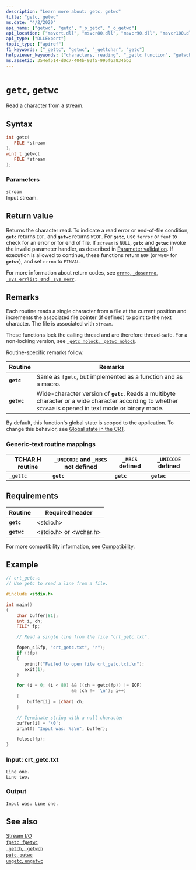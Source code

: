 ```yaml
---
description: "Learn more about: getc, getwc"
title: "getc, getwc"
ms.date: "4/2/2020"
api_name: ["getwc", "getc", "_o_getc", "_o_getwc"]
api_location: ["msvcrt.dll", "msvcr80.dll", "msvcr90.dll", "msvcr100.dll", "msvcr100_clr0400.dll", "msvcr110.dll", "msvcr110_clr0400.dll", "msvcr120.dll", "msvcr120_clr0400.dll", "ucrtbase.dll", "api-ms-win-crt-stdio-l1-1-0.dll", "api-ms-win-crt-private-l1-1-0.dll"]
api_type: ["DLLExport"]
topic_type: ["apiref"]
f1_keywords: ["_gettc", "getwc", "_gettchar", "getc"]
helpviewer_keywords: ["characters, reading", "_gettc function", "getwchar function", "streams, reading characters from", "reading characters from streams", "getc function", "getwc function", "gettc function"]
ms.assetid: 354ef514-d0c7-404b-92f5-995f6a834bb3
---
```

# `getc`, `getwc`

Read a character from a stream.

## Syntax

```C
int getc(
   FILE *stream
);
wint_t getwc(
   FILE *stream
);
```

### Parameters

*`stream`*\
Input stream.

## Return value

Returns the character read. To indicate a read error or end-of-file condition, **`getc`** returns `EOF`, and **`getwc`** returns `WEOF`. For **`getc`**, use `ferror` or `feof` to check for an error or for end of file. If *`stream`* is `NULL`, **`getc`** and **`getwc`** invoke the invalid parameter handler, as described in [Parameter validation](../parameter-validation.md). If execution is allowed to continue, these functions return `EOF` (or `WEOF` for **`getwc`**), and set `errno` to `EINVAL`.

For more information about return codes, see [`errno`, `_doserrno`, `_sys_errlist`, and `_sys_nerr`](../errno-doserrno-sys-errlist-and-sys-nerr.md).

## Remarks

Each routine reads a single character from a file at the current position and increments the associated file pointer (if defined) to point to the next character. The file is associated with *`stream`*.

These functions lock the calling thread and are therefore thread-safe. For a non-locking version, see [`_getc_nolock`, `_getwc_nolock`](getc-nolock-getwc-nolock.md).

Routine-specific remarks follow.

|Routine|Remarks|
|-------------|-------------|
|**`getc`**|Same as `fgetc`, but implemented as a function and as a macro.|
|**`getwc`**|Wide-character version of **`getc`**. Reads a multibyte character or a wide character according to whether *`stream`* is opened in text mode or binary mode.|

By default, this function's global state is scoped to the application. To change this behavior, see [Global state in the CRT](../global-state.md).

### Generic-text routine mappings

|TCHAR.H routine|`_UNICODE` and `_MBCS` not defined|`_MBCS` defined|`_UNICODE` defined|
|---------------------|------------------------------------|--------------------|-----------------------|
|`_gettc`|**`getc`**|**`getc`**|**`getwc`**|

## Requirements

|Routine|Required header|
|-------------|---------------------|
|**`getc`**|\<stdio.h>|
|**`getwc`**|\<stdio.h> or \<wchar.h>|

For more compatibility information, see [Compatibility](../compatibility.md).

## Example

```C
// crt_getc.c
// Use getc to read a line from a file.

#include <stdio.h>

int main()
{
    char buffer[81];
    int i, ch;
    FILE* fp;

    // Read a single line from the file "crt_getc.txt".

    fopen_s(&fp, "crt_getc.txt", "r");
    if (!fp)
    {
       printf("Failed to open file crt_getc.txt.\n");
       exit(1);
    }

    for (i = 0; (i < 80) && ((ch = getc(fp)) != EOF)
                         && (ch != '\n'); i++)
    {
        buffer[i] = (char) ch;
    }

    // Terminate string with a null character
    buffer[i] = '\0';
    printf( "Input was: %s\n", buffer);

    fclose(fp);
}
```

### Input: crt_getc.txt

```Input
Line one.
Line two.
```

### Output

```Output
Input was: Line one.
```

## See also

[Stream I/O](../stream-i-o.md)\
[`fgetc`, `fgetwc`](fgetc-fgetwc.md)\
[`_getch`, `_getwch`](getch-getwch.md)\
[`putc`, `putwc`](putc-putwc.md)\
[`ungetc`, `ungetwc`](ungetc-ungetwc.md)
